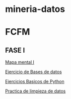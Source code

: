 # mineria-datos
# FCFM

## FASE I
[Mapa mental I](https://github.com/paolaim/mineria-datos/blob/gh-pages/MAPA_MINDA_PIM.gif)

[Ejercicio de Bases de datos](https://github.com/AaronAlvz08/MineriaDatos003/blob/main/Ej1_BasesDatos_Equipo_7.pdf)

[Ejercicios Basicos de Python](https://github.com/paolaim/mineria-datos/blob/gh-pages/Untitled0.ipynb)

[Practica de limpieza de datos](https://github.com/paolaim/mineria-datos/blob/gh-pages/Ej_Limpieza_Equipo7.ipynb)
